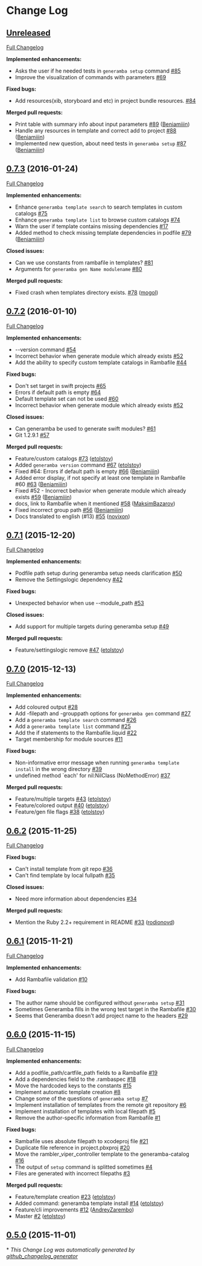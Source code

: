 # Change Log

## [Unreleased](https://github.com/rambler-ios/Generamba/tree/HEAD)

[Full Changelog](https://github.com/rambler-ios/Generamba/compare/0.7.3...HEAD)

**Implemented enhancements:**

- Asks the user if he needed tests in `generamba setup` command [\#85](https://github.com/rambler-ios/Generamba/issues/85)
- Improve the visualization of commands with parameters [\#69](https://github.com/rambler-ios/Generamba/issues/69)

**Fixed bugs:**

- Add resources\(xib, storyboard and etc\) in project bundle resources. [\#84](https://github.com/rambler-ios/Generamba/issues/84)

**Merged pull requests:**

- Print table with summary info about input parameters [\#89](https://github.com/rambler-ios/Generamba/pull/89) ([Beniamiiin](https://github.com/Beniamiiin))
- Handle any resources in template and correct add to project [\#88](https://github.com/rambler-ios/Generamba/pull/88) ([Beniamiiin](https://github.com/Beniamiiin))
- Implemented new question, about need tests in `generamba setup` [\#87](https://github.com/rambler-ios/Generamba/pull/87) ([Beniamiiin](https://github.com/Beniamiiin))

## [0.7.3](https://github.com/rambler-ios/Generamba/tree/0.7.3) (2016-01-24)
[Full Changelog](https://github.com/rambler-ios/Generamba/compare/0.7.2...0.7.3)

**Implemented enhancements:**

- Enhance `generamba template search` to search templates in custom catalogs [\#75](https://github.com/rambler-ios/Generamba/issues/75)
- Enhance `generamba template list` to browse custom catalogs [\#74](https://github.com/rambler-ios/Generamba/issues/74)
- Warn the user if template contains missing dependencies [\#17](https://github.com/rambler-ios/Generamba/issues/17)
- Added method to check missing template dependencies in podfile [\#79](https://github.com/rambler-ios/Generamba/pull/79) ([Beniamiiin](https://github.com/Beniamiiin))

**Closed issues:**

- Can we use constants from rambafile in templates? [\#81](https://github.com/rambler-ios/Generamba/issues/81)
- Arguments for `generamba gen Name modulename` [\#80](https://github.com/rambler-ios/Generamba/issues/80)

**Merged pull requests:**

- Fixed crash when templates directory exists. [\#78](https://github.com/rambler-ios/Generamba/pull/78) ([mogol](https://github.com/mogol))

## [0.7.2](https://github.com/rambler-ios/Generamba/tree/0.7.2) (2016-01-10)
[Full Changelog](https://github.com/rambler-ios/Generamba/compare/0.7.1...0.7.2)

**Implemented enhancements:**

- --version command [\#54](https://github.com/rambler-ios/Generamba/issues/54)
- Incorrect behavior when generate module which already exists [\#52](https://github.com/rambler-ios/Generamba/issues/52)
- Add the ability to specify custom template catalogs in Rambafile [\#44](https://github.com/rambler-ios/Generamba/issues/44)

**Fixed bugs:**

- Don't set target in swift projects [\#65](https://github.com/rambler-ios/Generamba/issues/65)
- Errors if default path is empty [\#64](https://github.com/rambler-ios/Generamba/issues/64)
- Default template set can not be used [\#60](https://github.com/rambler-ios/Generamba/issues/60)
- Incorrect behavior when generate module which already exists [\#52](https://github.com/rambler-ios/Generamba/issues/52)

**Closed issues:**

- Can generamba be used to generate swift modules? [\#61](https://github.com/rambler-ios/Generamba/issues/61)
- Git 1.2.9.1 [\#57](https://github.com/rambler-ios/Generamba/issues/57)

**Merged pull requests:**

- Feature/custom catalogs [\#73](https://github.com/rambler-ios/Generamba/pull/73) ([etolstoy](https://github.com/etolstoy))
- Added `generamba version` command [\#67](https://github.com/rambler-ios/Generamba/pull/67) ([etolstoy](https://github.com/etolstoy))
- Fixed \#64: Errors if default path is empty [\#66](https://github.com/rambler-ios/Generamba/pull/66) ([Beniamiiin](https://github.com/Beniamiiin))
- Added error display, if not specify at least one template in Rambafile \#60 [\#63](https://github.com/rambler-ios/Generamba/pull/63) ([Beniamiiin](https://github.com/Beniamiiin))
- Fixed \#52 - Incorrect behavior when generate module which already exists [\#59](https://github.com/rambler-ios/Generamba/pull/59) ([Beniamiiin](https://github.com/Beniamiiin))
- docs, link to Rambafile when it mentioned [\#58](https://github.com/rambler-ios/Generamba/pull/58) ([MaksimBazarov](https://github.com/MaksimBazarov))
- Fixed incorrect group path [\#56](https://github.com/rambler-ios/Generamba/pull/56) ([Beniamiiin](https://github.com/Beniamiiin))
- Docs translated to english \(\#13\) [\#55](https://github.com/rambler-ios/Generamba/pull/55) ([novixon](https://github.com/novixon))

## [0.7.1](https://github.com/rambler-ios/Generamba/tree/0.7.1) (2015-12-20)
[Full Changelog](https://github.com/rambler-ios/Generamba/compare/0.7.0...0.7.1)

**Implemented enhancements:**

- Podfile path setup during generamba setup needs clarification [\#50](https://github.com/rambler-ios/Generamba/issues/50)
- Remove the Settingslogic dependency [\#42](https://github.com/rambler-ios/Generamba/issues/42)

**Fixed bugs:**

- Unexpected behavior when use --module\_path  [\#53](https://github.com/rambler-ios/Generamba/issues/53)

**Closed issues:**

- Add support for multiple targets during generamba setup [\#49](https://github.com/rambler-ios/Generamba/issues/49)

**Merged pull requests:**

- Feature/settingslogic remove [\#47](https://github.com/rambler-ios/Generamba/pull/47) ([etolstoy](https://github.com/etolstoy))

## [0.7.0](https://github.com/rambler-ios/Generamba/tree/0.7.0) (2015-12-13)
[Full Changelog](https://github.com/rambler-ios/Generamba/compare/0.6.2...0.7.0)

**Implemented enhancements:**

- Add coloured output [\#28](https://github.com/rambler-ios/Generamba/issues/28)
- Add -filepath and -grouppath options for `generamba gen` command [\#27](https://github.com/rambler-ios/Generamba/issues/27)
- Add a `generamba template search` command [\#26](https://github.com/rambler-ios/Generamba/issues/26)
- Add a `generamba template list` command [\#25](https://github.com/rambler-ios/Generamba/issues/25)
- Add the if statements to the Rambafile.liquid [\#22](https://github.com/rambler-ios/Generamba/issues/22)
- Target membership for module sources [\#11](https://github.com/rambler-ios/Generamba/issues/11)

**Fixed bugs:**

- Non-informative error message when running `generamba template install` in the wrong directory [\#39](https://github.com/rambler-ios/Generamba/issues/39)
- undefined method `each' for nil:NilClass \(NoMethodError\) [\#37](https://github.com/rambler-ios/Generamba/issues/37)

**Merged pull requests:**

- Feature/multiple targets [\#43](https://github.com/rambler-ios/Generamba/pull/43) ([etolstoy](https://github.com/etolstoy))
- Feature/colored output [\#40](https://github.com/rambler-ios/Generamba/pull/40) ([etolstoy](https://github.com/etolstoy))
- Feature/gen file flags [\#38](https://github.com/rambler-ios/Generamba/pull/38) ([etolstoy](https://github.com/etolstoy))

## [0.6.2](https://github.com/rambler-ios/Generamba/tree/0.6.2) (2015-11-25)
[Full Changelog](https://github.com/rambler-ios/Generamba/compare/0.6.1...0.6.2)

**Fixed bugs:**

- Can't install template from git repo  [\#36](https://github.com/rambler-ios/Generamba/issues/36)
- Can't find template by local fullpath [\#35](https://github.com/rambler-ios/Generamba/issues/35)

**Closed issues:**

- Need more information about dependencies  [\#34](https://github.com/rambler-ios/Generamba/issues/34)

**Merged pull requests:**

- Mention the Ruby 2.2+ requirement in README [\#33](https://github.com/rambler-ios/Generamba/pull/33) ([rodionovd](https://github.com/rodionovd))

## [0.6.1](https://github.com/rambler-ios/Generamba/tree/0.6.1) (2015-11-21)
[Full Changelog](https://github.com/rambler-ios/Generamba/compare/0.6.0...0.6.1)

**Implemented enhancements:**

- Add Rambafile validation [\#10](https://github.com/rambler-ios/Generamba/issues/10)

**Fixed bugs:**

- The author name should be configured without `generamba setup` [\#31](https://github.com/rambler-ios/Generamba/issues/31)
- Sometimes Generamba fills in the wrong test target in the Rambafile [\#30](https://github.com/rambler-ios/Generamba/issues/30)
- Seems that Generamba doesn't add project name to the headers [\#29](https://github.com/rambler-ios/Generamba/issues/29)

## [0.6.0](https://github.com/rambler-ios/Generamba/tree/0.6.0) (2015-11-15)
[Full Changelog](https://github.com/rambler-ios/Generamba/compare/0.5.0...0.6.0)

**Implemented enhancements:**

- Add a podfile\_path/cartfile\_path fields to a Rambafile [\#19](https://github.com/rambler-ios/Generamba/issues/19)
- Add a dependencies field to the .rambaspec [\#18](https://github.com/rambler-ios/Generamba/issues/18)
- Move the hardcoded keys to the constants [\#15](https://github.com/rambler-ios/Generamba/issues/15)
- Implement automatic template creation [\#8](https://github.com/rambler-ios/Generamba/issues/8)
- Change some of the questions of `generamba setup` [\#7](https://github.com/rambler-ios/Generamba/issues/7)
- Implement installation of templates from the remote git repository [\#6](https://github.com/rambler-ios/Generamba/issues/6)
- Implement installation of templates with local filepath [\#5](https://github.com/rambler-ios/Generamba/issues/5)
- Remove the author-specific information from Rambafile [\#1](https://github.com/rambler-ios/Generamba/issues/1)

**Fixed bugs:**

- Rambafile uses absolute filepath to xcodeproj file [\#21](https://github.com/rambler-ios/Generamba/issues/21)
- Duplicate file reference in project.pbxproj [\#20](https://github.com/rambler-ios/Generamba/issues/20)
- Move the rambler\_viper\_controller template to the generamba-catalog [\#16](https://github.com/rambler-ios/Generamba/issues/16)
- The output of `setup` command is splitted sometimes [\#4](https://github.com/rambler-ios/Generamba/issues/4)
- Files are generated with incorrect filepaths [\#3](https://github.com/rambler-ios/Generamba/issues/3)

**Merged pull requests:**

- Feature/template creation [\#23](https://github.com/rambler-ios/Generamba/pull/23) ([etolstoy](https://github.com/etolstoy))
- Added command: generamba template install [\#14](https://github.com/rambler-ios/Generamba/pull/14) ([etolstoy](https://github.com/etolstoy))
- Feature/cli improvements [\#12](https://github.com/rambler-ios/Generamba/pull/12) ([AndreyZarembo](https://github.com/AndreyZarembo))
- Master [\#2](https://github.com/rambler-ios/Generamba/pull/2) ([etolstoy](https://github.com/etolstoy))

## [0.5.0](https://github.com/rambler-ios/Generamba/tree/0.5.0) (2015-11-01)


\* *This Change Log was automatically generated by [github_changelog_generator](https://github.com/skywinder/Github-Changelog-Generator)*